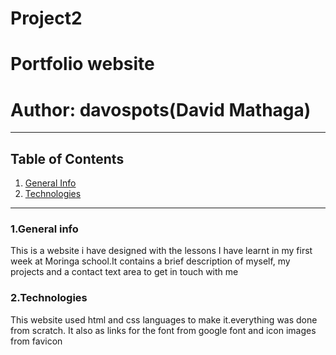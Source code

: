 # Project2
# Portfolio website
# Author: davospots(David Mathaga)
***
## Table of Contents
1. [General Info](#general-info)
2. [Technologies](#technologies)
****
### 1.General info
This is a website i have designed with the lessons I have learnt in my first week at Moringa school.It contains a brief description of myself, my projects and a contact text area to get in touch with me 
### 2.Technologies
This website used html and css languages to make it.everything was done from scratch.
It also as links for the font from google font and icon images from favicon 
